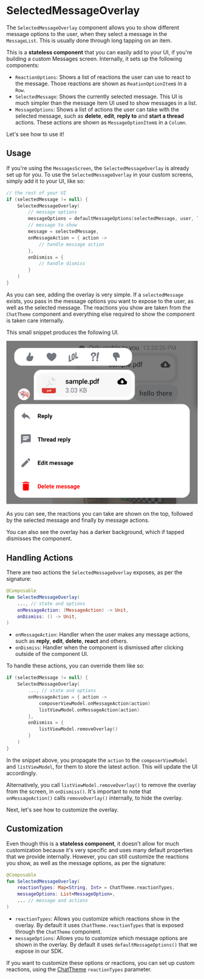# SelectedMessageOverlay

The `SelectedMessageOverlay` component allows you to show different message options to the user, when they select a message in the `MessageList`. This is usually done through long tapping on an item.

This is a **stateless component** that you can easily add to your UI, if you're building a custom Messages screen. Internally, it sets up the following components:

* `ReactionOptions`: Shows a list of reactions the user can use to react to the message. Those reactions are shown as `ReationOptionItem`s in a `Row`.
* `SelectedMessage`: Shows the currently selected message. This UI is much simpler than the message item UI used to show messages in a list.
* `MessageOptions`: Shows a list of actions the user can take with the selected message, such as **delete**, **edit**, **reply to** and **start a thread** actions. These actions are shown as `MessageOptionItem`s in a `Column`.

Let's see how to use it!

## Usage

If you're using the `MessagesScreen`, the `SelectedMessageOverlay` is already set up for you. To use the `SelectedMessageOverlay` in your custom screens, simply add it to your UI, like so:

```kotlin
// the rest of your UI
if (selectedMessage != null) {
    SelectedMessageOverlay(
        // message options
        messageOptions = defaultMessageOptions(selectedMessage, user, listViewModel.isInThread),
        // message to show
        message = selectedMessage,
        onMessageAction = { action ->
            // handle message action
        },
        onDismiss = { 
            // handle dismiss
        }
    )
}
```

As you can see, adding the overlay is very simple. If a `selectedMessage` exists, you pass in the message options you want to expose to the user, as well as the selected message. The reactions you show are taken from the `ChatTheme` component and everything else required to show the component is taken care internally.

This small snippet produces the following UI.

![Default SelectedMessageOverlay component](../../assets/default_selected_message_overlay_component.png)

As you can see, the reactions you can take are shown on the top, followed by the selected message and finally by message actions.

You can also see the overlay has a darker background, which if tapped dismisses the component.

## Handling Actions

There are two actions the `SelectedMessageOverlay` exposes, as per the signature:

```kotlin
@Composable
fun SelectedMessageOverlay(
    ..., // state and options
    onMessageAction: (MessageAction) -> Unit,
    onDismiss: () -> Unit,
)
```

* `onMessageAction`: Handler when the user makes any message actions, such as **reply**, **edit**, **delete**, **react** and others.
* `onDismiss`: Handler when the component is dismissed after clicking outside of the component UI.

To handle these actions, you can override them like so:

```kotlin
if (selectedMessage != null) {
    SelectedMessageOverlay(
        ..., // state and options
        onMessageAction = { action ->
            composerViewModel.onMessageAction(action)
			listViewModel.onMessageAction(action)
        },
        onDismiss = {
			listViewModel.removeOverlay()
        }
    )
}
```

In the snippet above, you propagate the `action` to the `composerViewModel` and `listViewModel`, for them to store the latest action. This will update the UI accordingly.

Alternatively, you call `listViewModel.removeOverlay()` to remove the overlay from the screen, in `onDismiss()`. It's important to note that `onMessageAction()` calls `removeOverlay()` internally, to hide the overlay.

Next, let's see how to customize the overlay.

## Customization

Even though this is a **stateless component**, it doesn't allow for much customization because it's very specific and uses many default properties that we provide internally. However, you can still customize the reactions you show, as well as the message options, as per the signature:

```kotlin
@Composable
fun SelectedMessageOverlay(
    reactionTypes: Map<String, Int> = ChatTheme.reactionTypes,
    messageOptions: List<MessageOption>,
    ... // message and actions
)
```

* `reactionTypes`: Allows you customize which reactions show in the overlay. By default it uses `ChatTheme.reactionTypes` that is exposed through the `ChatTheme` component.
* `messageOptions`: Allows you to customize which message options are shown in the overlay. By default it uses `defaultMessageOptions()` that we expose in our SDK.

If you want to customize these options or reactions, you can set up custom reactions, using the [ChatTheme](../05-general-customization/01-chat-theme.md) `reactionTypes` parameter.
